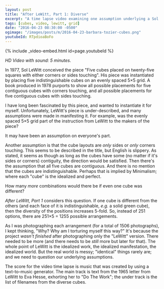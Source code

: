 ```yaml
---
layout: post
title: "After LeWitt, Part 1: Diverse"
excerpt: "A time lapse video examining one assumption underlying a Sol LeWitt piece."
tags: [cubes, video, lewitt, grid]
date: "2016-04-23 08:30:00 -0500"
ogimage: "/images/posts/m/2016-04-23-barbara-tozier-cubes.png"
youtubeId: RTpdioaBoFo
---
```


{% include _video-embed.html id=page.youtubeId %}

_HD Video with sound: 5 minutes._

In 1977, Sol LeWitt conceived the piece "Five cubes placed on twenty-five squares with either corners or sides touching". His piece was instantiated by placing five indistinguishable cubes on an evenly spaced 5×5 grid. A book produced in 1978 purports to show all possible placements for five contiguous cubes with corners touching, and all possible placements for five contiguous cubes with sides touching.

I have long been fascinated by this piece, and wanted to instantiate it for myself. Unfortunately, LeWitt's piece is under-described, and many assumptions were made in manifesting it. For example, was the evenly spaced 5×5 grid part of the instruction from LeWitt to the makers of the piece?

It may have been an assumption on everyone's part.

Another assumption is that the cube layouts are *only* sides or *only* corners touching. This seems to be described in the title, but English is slippery. As stated, it seems as though as long as the cubes have some (no matter if it's sides or corners) contiguity, the direction would be satisfied. Then there's the assumption that all five cubes are contiguous. And there is no mention that the cubes are indistinguishable. Perhaps that is implied by Minimalism; where each "cube" is the idealized and perfect.

How many *more* combinations would there be if even one cube was different?

_After LeWitt, Part 1_ considers this question. If one cube is different from the others (and each face of it is indistinguishable, _e.g._ a solid green cube), then the diversity of the positions increases 5-fold. So, instead of 251 options, there are 251×5 = 1255 possible arrangements.

As I was photographing each arrangement (for a total of 1506 photographs), I kept thinking, "Why? Why am I torturing myself this way?" It's because the project *wasn't finished* after photographing only the "LeWitt" version. There needed to be more (and there needs to be *still* more but later for that). The whole point of LeWitt is the idealized work, the idealized manifestation, the idealized world. But the real world is messy; "identical" things rarely are; and we need to question our underlying assumptions.

The score for the video time lapse is music that was created by using a text-to-music generator. The main track is text from the 1965 letter from LeWitt to Eva Hesse, exhorting her to "Do The Work"; the under track is the list of filenames from the diverse cubes.
